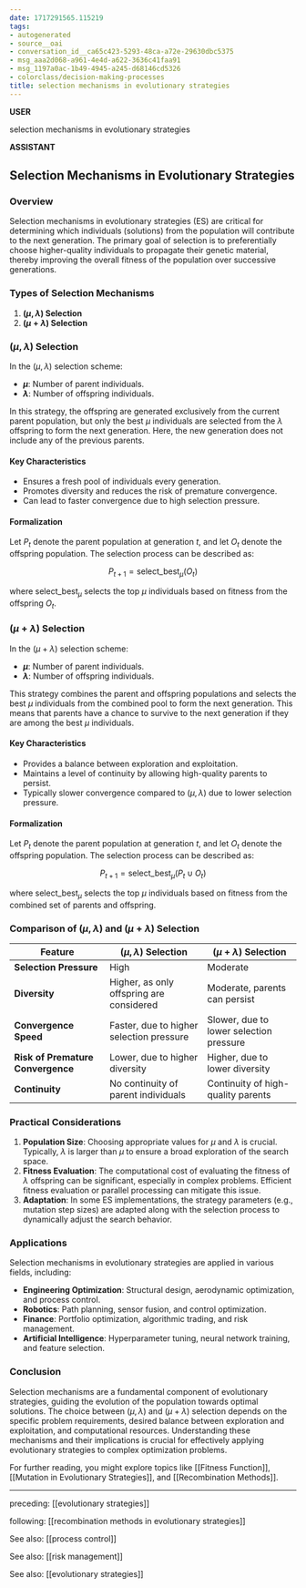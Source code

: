 ```yaml
---
date: 1717291565.115219
tags:
- autogenerated
- source__oai
- conversation_id__ca65c423-5293-48ca-a72e-29630dbc5375
- msg_aaa2d068-a961-4e4d-a622-3636c41faa91
- msg_1197a0ac-1b49-4945-a245-d68146cd5326
- colorclass/decision-making-processes
title: selection mechanisms in evolutionary strategies
---
```


**USER**

selection mechanisms in evolutionary strategies


**ASSISTANT**

## Selection Mechanisms in Evolutionary Strategies

### Overview

Selection mechanisms in evolutionary strategies (ES) are critical for determining which individuals (solutions) from the population will contribute to the next generation. The primary goal of selection is to preferentially choose higher-quality individuals to propagate their genetic material, thereby improving the overall fitness of the population over successive generations.

### Types of Selection Mechanisms

1. **$(\mu, \lambda)$ Selection**
2. **$(\mu + \lambda)$ Selection**

### $(\mu, \lambda)$ Selection

In the $(\mu, \lambda)$ selection scheme:

- **$\mu$**: Number of parent individuals.
- **$\lambda$**: Number of offspring individuals.

In this strategy, the offspring are generated exclusively from the current parent population, but only the best $\mu$ individuals are selected from the $\lambda$ offspring to form the next generation. Here, the new generation does not include any of the previous parents.

#### Key Characteristics

- Ensures a fresh pool of individuals every generation.
- Promotes diversity and reduces the risk of premature convergence.
- Can lead to faster convergence due to high selection pressure.

#### Formalization

Let $P_t$ denote the parent population at generation $t$, and let $O_t$ denote the offspring population. The selection process can be described as:

$$
P_{t+1} = \text{select\_best}_\mu(O_t)
$$

where $\text{select\_best}_\mu$ selects the top $\mu$ individuals based on fitness from the offspring $O_t$.

### $(\mu + \lambda)$ Selection

In the $(\mu + \lambda)$ selection scheme:

- **$\mu$**: Number of parent individuals.
- **$\lambda$**: Number of offspring individuals.

This strategy combines the parent and offspring populations and selects the best $\mu$ individuals from the combined pool to form the next generation. This means that parents have a chance to survive to the next generation if they are among the best $\mu$ individuals.

#### Key Characteristics

- Provides a balance between exploration and exploitation.
- Maintains a level of continuity by allowing high-quality parents to persist.
- Typically slower convergence compared to $(\mu, \lambda)$ due to lower selection pressure.

#### Formalization

Let $P_t$ denote the parent population at generation $t$, and let $O_t$ denote the offspring population. The selection process can be described as:

$$
P_{t+1} = \text{select\_best}_\mu(P_t \cup O_t)
$$

where $\text{select\_best}_\mu$ selects the top $\mu$ individuals based on fitness from the combined set of parents and offspring.

### Comparison of $(\mu, \lambda)$ and $(\mu + \lambda)$ Selection

| Feature                      | $(\mu, \lambda)$ Selection                      | $(\mu + \lambda)$ Selection                     |
|------------------------------|------------------------------------------------|------------------------------------------------|
| **Selection Pressure**       | High                                           | Moderate                                       |
| **Diversity**                | Higher, as only offspring are considered       | Moderate, parents can persist                  |
| **Convergence Speed**        | Faster, due to higher selection pressure       | Slower, due to lower selection pressure        |
| **Risk of Premature Convergence** | Lower, due to higher diversity                | Higher, due to lower diversity                 |
| **Continuity**               | No continuity of parent individuals            | Continuity of high-quality parents             |

### Practical Considerations

1. **Population Size**: Choosing appropriate values for $\mu$ and $\lambda$ is crucial. Typically, $\lambda$ is larger than $\mu$ to ensure a broad exploration of the search space.
2. **Fitness Evaluation**: The computational cost of evaluating the fitness of $\lambda$ offspring can be significant, especially in complex problems. Efficient fitness evaluation or parallel processing can mitigate this issue.
3. **Adaptation**: In some ES implementations, the strategy parameters (e.g., mutation step sizes) are adapted along with the selection process to dynamically adjust the search behavior.

### Applications

Selection mechanisms in evolutionary strategies are applied in various fields, including:

- **Engineering Optimization**: Structural design, aerodynamic optimization, and process control.
- **Robotics**: Path planning, sensor fusion, and control optimization.
- **Finance**: Portfolio optimization, algorithmic trading, and risk management.
- **Artificial Intelligence**: Hyperparameter tuning, neural network training, and feature selection.

### Conclusion

Selection mechanisms are a fundamental component of evolutionary strategies, guiding the evolution of the population towards optimal solutions. The choice between $(\mu, \lambda)$ and $(\mu + \lambda)$ selection depends on the specific problem requirements, desired balance between exploration and exploitation, and computational resources. Understanding these mechanisms and their implications is crucial for effectively applying evolutionary strategies to complex optimization problems.

For further reading, you might explore topics like [[Fitness Function]], [[Mutation in Evolutionary Strategies]], and [[Recombination Methods]].


---

preceding: [[evolutionary strategies]]  


following: [[recombination methods in evolutionary strategies]]

See also: [[process control]]


See also: [[risk management]]


See also: [[evolutionary strategies]]